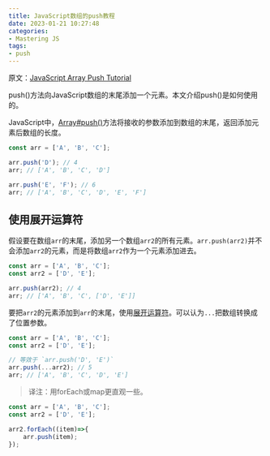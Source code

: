 ```yaml
---
title: JavaScript数组的push教程
date: 2023-01-21 10:27:48
categories:
- Mastering JS
tags:
- push
---
```


原文：[JavaScript Array Push Tutorial](https://masteringjs.io/tutorials/fundamentals/push)

push()方法向JavaScript数组的末尾添加一个元素。本文介绍push()是如何使用的。

<!-- more -->

JavaScript中，[Array#push()](https://developer.mozilla.org/en-US/docs/Web/JavaScript/Reference/Global_Objects/Array/push)方法将接收的参数添加到数组的末尾，返回添加元素后数组的长度。

```javascript
const arr = ['A', 'B', 'C'];

arr.push('D'); // 4
arr; // ['A', 'B', 'C', 'D']

arr.push('E', 'F'); // 6
arr; // ['A', 'B', 'C', 'D', 'E', 'F']
```

## 使用展开运算符

假设要在数组`arr`的末尾，添加另一个数组`arr2`的所有元素。`arr.push(arr2)`并不会添加`arr2`的元素，而是将数组`arr2`作为一个元素添加进去。

```javascript
const arr = ['A', 'B', 'C'];
const arr2 = ['D', 'E'];

arr.push(arr2); // 4
arr; // ['A', 'B', 'C', ['D', 'E']]
```

要把`arr2`的元素添加到`arr`的末尾，使用[展开运算符](https://thecodebarbarian.com/object-assign-vs-object-spread.html)。可以认为`...`把数组转换成了位置参数。

```javascript
const arr = ['A', 'B', 'C'];
const arr2 = ['D', 'E'];

// 等效于 `arr.push('D', 'E')`
arr.push(...arr2); // 5
arr; // ['A', 'B', 'C', 'D', 'E']
```

> 译注：用forEach或map更直观一些。

```javascript
const arr = ['A', 'B', 'C'];
const arr2 = ['D', 'E'];

arr2.forEach((item)=>{
    arr.push(item);
});
```